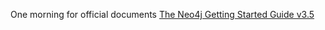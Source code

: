 One morning for official documents <a href="https://neo4j.com/docs/getting-started/current/" target="_blank">The Neo4j Getting Started Guide v3.5</a>
